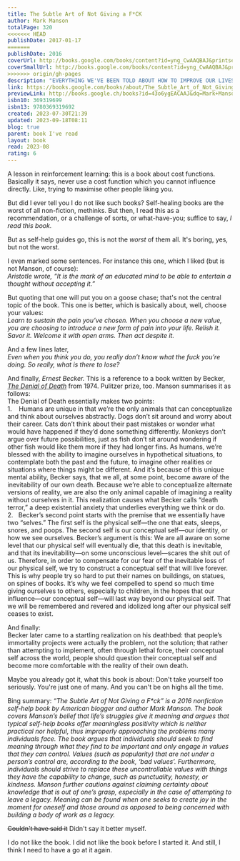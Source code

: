 ```yaml
---  
title: The Subtle Art of Not Giving a F*CK  
author: Mark Manson  
totalPage: 320  
<<<<<<< HEAD
publishDate: 2017-01-17  
=======
publishDate: 2016  
coverUrl: http://books.google.com/books/content?id=yng_CwAAQBAJ&printsec=frontcover&img=1&zoom=1&edge=curl&source=gbs_api  
coverSmallUrl: http://books.google.com/books/content?id=yng_CwAAQBAJ&printsec=frontcover&img=1&zoom=5&edge=curl&source=gbs_api  
>>>>>>> origin/gh-pages
description: "EVERYTHING WE'VE BEEN TOLD ABOUT HOW TO IMPROVE OUR LIVES IS WRONG. NOW SUPERSTAR BLOGGER MARK MANSON TELLS US WHAT WE NEED TO DO TO GET IT RIGHT. For decades, we've been told that positive thinking is the key to a happy, rich life. Drawing on academic research and the life experience that comes from breaking the rules, Mark Manson is ready to explode that myth. The key to a good life, according to Manson, is the understanding that 'sometimes shit is f*cked up and we have to live with it.' Manson says that instead of trying to turn lemons into lemonade, we should learn to stomach lemons better, and stop distracting ourselves from life's inevitable disappointments chasing 'shit' like money, success and possessions. It's time to re-calibrate our values and what it means to be happy: there are only so many things we can give a f*ck about, he says, so we need to figure out which ones really matter. From the writer whose blog draws two million readers a month and filled with entertaining stories and profane, ruthless humour, The Subtle Art of Not Giving a F*ck is a welcome antidote to the 'let's-all-feel-good' mindset that has infected modern society."  
link: https://books.google.com/books/about/The_Subtle_Art_of_Not_Giving_a_F_CK.html?hl=&id=43o6ygEACAAJ  
previewLink: http://books.google.ch/books?id=43o6ygEACAAJ&dq=Mark+Manson,+The+Subtle+Art+of+not+Giving+A+Fuck&hl=&as_pt=BOOKS&cd=11&source=gbs_api  
isbn10: 369319699  
isbn13: 9780369319692  
created: 2023-07-30T21:39  
updated: 2023-09-18T08:11  
blog: true  
parent: book I've read  
layout: book  
read: 2023-08  
rating: 6  
---  
```

  
A lesson in reinforcement learning: this is a book about cost functions. Basically it says, never use a cost function which you cannot influence directly. Like, trying to maximise other people liking you.  
  
But did I ever tell you I do not like such books?  Self-healing books are the worst of all non-fiction, methinks. But then, I read this as a recommendation, or a challenge of sorts, or what-have-you; suffice to say, _I read this book._  
  
But as self-help guides go, this is not the _worst_ of them all.  It's boring, yes, but not the worst.   
  
I even marked some sentences. For instance this one, which I liked (but is not Manson, of course):  
	_Aristotle wrote, “It is the mark of an educated mind to be able to entertain a thought without accepting it.”_  
	  
But quoting that one will put you on a goose chase; that's not the central topic of the book. This one is better, which is basically about, well, choose your values:  
	_Learn to sustain the pain you’ve chosen. When you choose a new value, you are choosing to introduce a new form of pain into your life. Relish it. Savor it. Welcome it with open arms. Then act despite it._  
	  
And a few lines later,   
	_Even when you think you do, you really don’t know what the fuck you’re doing. So really, what is there to lose?_  
	  
And finally, _Ernest Becker._ This is a reference to a book written by Becker, _[The Denial of Death](https://en.wikipedia.org/wiki/The_Denial_of_Death)_ from 1974. Pulitzer prize, too.  Manson summarises it as follows:  
	The Denial of Death essentially makes two points:   
	1.    Humans are unique in that we’re the only animals that can conceptualize and think about ourselves abstractly. Dogs don’t sit around and worry about their career. Cats don’t think about their past mistakes or wonder what would have happened if they’d done something differently. Monkeys don’t argue over future possibilities, just as fish don’t sit around wondering if other fish would like them more if they had longer fins. As humans, we’re blessed with the ability to imagine ourselves in hypothetical situations, to contemplate both the past and the future, to imagine other realities or situations where things might be different. And it’s because of this unique mental ability, Becker says, that we all, at some point, become aware of the inevitability of our own death. Because we’re able to conceptualize alternate versions of reality, we are also the only animal capable of imagining a reality without ourselves in it. This realization causes what Becker calls “death terror,” a deep existential anxiety that underlies everything we think or do.   
	2.   Becker’s second point starts with the premise that we essentially have two “selves.” The first self is the physical self—the one that eats, sleeps, snores, and poops. The second self is our conceptual self—our identity, or how we see ourselves. Becker’s argument is this: We are all aware on some level that our physical self will eventually die, that this death is inevitable, and that its inevitability—on some unconscious level—scares the shit out of us. Therefore, in order to compensate for our fear of the inevitable loss of our physical self, we try to construct a conceptual self that will live forever. This is why people try so hard to put their names on buildings, on statues, on spines of books. It’s why we feel compelled to spend so much time giving ourselves to others, especially to children, in the hopes that our influence—our conceptual self—will last way beyond our physical self. That we will be remembered and revered and idolized long after our physical self ceases to exist.  
  
And finally:  
	Becker later came to a startling realization on his deathbed: that people’s immortality projects were actually the problem, not the solution; that rather than attempting to implement, often through lethal force, their conceptual self across the world, people should question their conceptual self and become more comfortable with the reality of their own death.  
  
Maybe you already got it, what this book is about: Don't take yourself too seriously. You're just one of many. And you can't be on highs all the time.   
  
Bing summary: *“The Subtle Art of Not Giving a F\*ck” is a 2016 nonfiction self-help book by American blogger and author Mark Manson. The book covers Manson’s belief that life’s struggles give it meaning and argues that typical self-help books offer meaningless positivity which is neither practical nor helpful, thus improperly approaching the problems many individuals face. The book argues that individuals should seek to find meaning through what they find to be important and only engage in values that they can control. Values (such as popularity) that are not under a person’s control are, according to the book, ‘bad values’. Furthermore, individuals should strive to replace these uncontrollable values with things they have the capability to change, such as punctuality, honesty, or kindness. Manson further cautions against claiming certainty about knowledge that is out of one’s grasp, especially in the case of attempting to leave a legacy. Meaning can be found when one seeks to create joy in the moment for oneself and those around as opposed to being concerned with building a body of work as a legacy.*  
  
~~Couldn't have said it~~ Didn't say it better myself.    
  
I do not like the book.  I did not like the book before I started it.  And still, I think I need to have a go at it again.